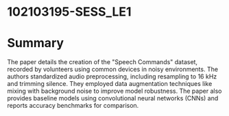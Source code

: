 # 102103195-SESS_LE1
# Summary
The paper details the creation of the "Speech Commands" dataset, recorded by volunteers using common devices in noisy environments. The authors standardized audio preprocessing, including resampling to 16 kHz and trimming silence. They employed data augmentation techniques like mixing with background noise to improve model robustness. The paper also provides baseline models using convolutional neural networks (CNNs) and reports accuracy benchmarks for comparison.
